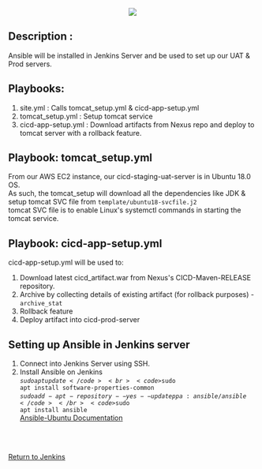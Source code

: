 <p align="center">
  <img src="https://user-images.githubusercontent.com/79030801/158131614-172887e7-86dd-4758-9c9c-f385b24f5d84.png" />
</p>

## Description : 
Ansible will be installed in Jenkins Server and be used to set up our UAT & Prod servers. 

## Playbooks:
1. site.yml : Calls tomcat_setup.yml & cicd-app-setup.yml
2. tomcat_setup.yml : Setup tomcat service
3. cicd-app-setup.yml : Download artifacts from Nexus repo and deploy to tomcat server with a rollback feature.

## Playbook: tomcat_setup.yml
From our AWS EC2 instance, our cicd-staging-uat-server is in Ubuntu 18.0 OS. <br>
As such, the tomcat_setup will download all the dependencies like JDK & setup tomcat SVC file from <code>template/ubuntu18-svcfile.j2</code> <br>
tomcat SVC file is to enable Linux's systemctl commands in starting the tomcat service.

## Playbook: cicd-app-setup.yml
cicd-app-setup.yml will be used to: <br>
1. Download latest cicd_artifact.war from Nexus's CICD-Maven-RELEASE repository.
2. Archive by collecting details of existing artifact (for rollback purposes) - <code>archive_stat</code>
3. Rollback feature
4. Deploy artifact into cicd-prod-server

## Setting up Ansible in Jenkins server
1. Connect into Jenkins Server using SSH.
2. Install Ansible on Jenkins  
<code>$sudo apt update</code><br>
<code>$sudo apt install software-properties-common</code></br>
<code>$sudo add-apt-repository --yes --update ppa:ansible/ansible </code></br>
<code>$sudo apt install ansible</code></code></br>
<a href="https://docs.ansible.com/ansible/latest/installation_guide/intro_installation.html#installing-ansible-on-ubuntu">Ansible-Ubuntu Documentation</a>
<br>
<br>

<a href="https://github.com/mikechngwk/CICD/blob/second-jenkins/README.md">Return to Jenkins</a>



